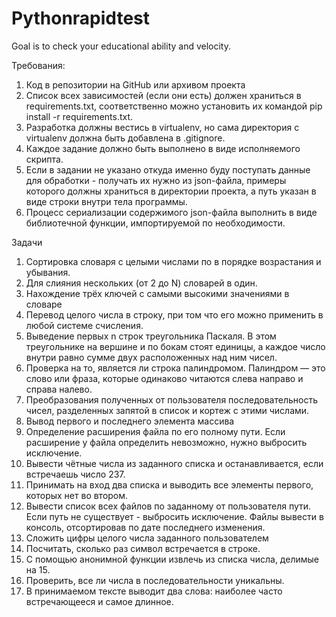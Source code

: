 # Pythonrapidtest
 Goal is to check your educational ability and velocity.

Требования:
1. Код в репозитории на GitHub или архивом проекта
2. Список всех зависимостей (если они есть) должен храниться в
requirements.txt, соответственно можно установить их командой
pip install -r requirements.txt.
3. Разработка должны вестись в virtualenv, но сама директория с
virtualenv должна быть добавлена в .gitignore.
4. Каждое задание должно быть выполнено в виде исполняемого
скрипта.
5. Если в задании не указано откуда именно буду поступать данные для
обработки - получать их нужно из json-файла, примеры которого
должны храниться в директории проекта, а путь указан в виде строки
внутри тела программы.
6. Процесс сериализации содержимого json-файла выполнить в виде
библиотечной функции, импортируемой по необходимости.

Задачи
1. Сортировка словаря с целыми числами по в порядке возрастания и
убывания.
2. Для слияния нескольких (от 2 до N) словарей в один.
3. Нахождение трёх ключей с самыми высокими значениями в словаре
4. Перевод целого числа в строку, при том что его можно применить в любой
системе счисления.
5. Выведение первых n строк треугольника Паскаля. В этом треугольнике на
вершине и по бокам стоят единицы, а каждое число внутри равно сумме
двух расположенных над ним чисел.
6. Проверка на то, является ли строка палиндромом. Палиндром — это слово
или фраза, которые одинаково читаются слева направо и справа налево.
7. Преобразования полученных от пользователя последовательность чисел,
разделенных запятой в список и кортеж с этими числами.
8. Вывод первого и последнего элемента массива
9. Определение расширения файла по его полному пути. Если расширение у
файла определить невозможно, нужно выбросить исключение.
10. Вывести чётные числа из заданного списка и останавливается, если
встречаешь число 237.
11. Принимать на вход два списка и выводить все элементы первого, которых
нет во втором.
12. Вывести список всех файлов по заданному от пользователя пути. Если путь
не существует - выбросить исключение. Файлы вывести в консоль,
отсортировав по дате последнего изменения.
13. Сложить цифры целого числа заданного пользователем
14. Посчитать, сколько раз символ встречается в строке.
15. С помощью анонимной функции извлечь из списка числа, делимые на 15.
16. Проверить, все ли числа в последовательности уникальны.
17. В принимаемом тексте выводит два слова: наиболее часто встречающееся
и самое длинное.
